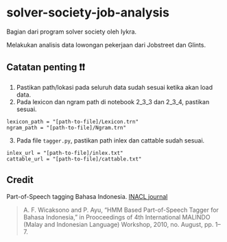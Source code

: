 # solver-society-job-analysis
Bagian dari program solver society oleh Iykra.

Melakukan analisis data lowongan pekerjaan dari Jobstreet dan Glints.

## Catatan penting :exclamation::exclamation:
1. Pastikan path/lokasi pada seluruh data sudah sesuai ketika akan load data.
2. Pada lexicon dan ngram path di notebook 2_3_3 dan 2_3_4, pastikan sesuai.
```
lexicon_path = "[path-to-file]/Lexicon.trn"
ngram_path = "[path-to-file]/Ngram.trn"
```
3. Pada file <code>tagger.py</code>, pastikan path inlex dan cattable sudah sesuai.
```
inlex_url = "[path-to-file]/inlex.txt"
cattable_url = "[path-to-file]/cattable.txt"                
```

## Credit
Part-of-Speech tagging Bahasa Indonesia.
[INACL journal](http://inacl.id/journal/index.php/jlk/article/view/20)
> A. F. Wicaksono and P. Ayu, “HMM Based Part-of-Speech Tagger for Bahasa Indonesia,” in Prooceedings of 4th International MALINDO (Malay and Indonesian Language) Workshop, 2010, no. August, pp. 1–7.
